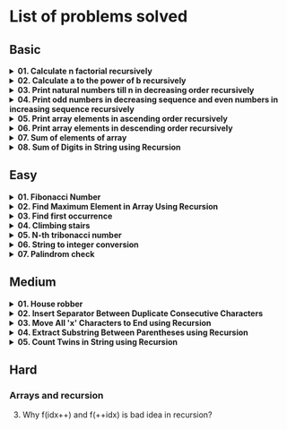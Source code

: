 # List of problems solved

## Basic

<!-- Problem: Calculate n factorial-->
<details>
  <summary><b>01. Calculate n factorial recursively</b></summary>

- [Link to notes]()
- [Link to solution](https://github.com/TheParthMaru/mastering-dsa/tree/main/04_recursion/recursion_solution/Factorial)

</details>

<!-- Problem: Calculate a to the power of b-->
<details>
  <summary><b>02. Calculate a to the power of b recursively</b></summary>

- [Link to notes]()
- [Link to solution](https://github.com/TheParthMaru/mastering-dsa/tree/main/04_recursion/recursion_solution/Power)

</details>

<!-- Problem: Print natural numbers till n in decreasing order-->
<details>
  <summary><b>03. Print natural numbers till n in decreasing order recursively</b></summary>

- [Link to notes]()
- [Link to solution](https://github.com/TheParthMaru/mastering-dsa/tree/main/04_recursion/recursion_solution/DecreasingNaturalNumbers)

</details>

<!-- Problem: Print odd numbers in decreasing sequence and even numbers in increasing sequence recursively-->
<details>
  <summary><b>04. Print odd numbers in decreasing sequence and even numbers in increasing sequence recursively</b></summary>

- [Link to notes]()
- [Link to solution](https://github.com/TheParthMaru/mastering-dsa/tree/main/04_recursion/recursion_solution/PrintOddEvenSequence)

</details>

<!-- Problem: Print array elements in ascending order recursively -->
<details>
  <summary><b>05. Print array elements in ascending order recursively</b></summary>

- [Link to notes]()
- [Link to solution](https://github.com/TheParthMaru/mastering-dsa/tree/main/04_recursion/recursion_solution/printArrayAscOrder)

</details>

<!-- Problem: Print array elements in descending order recursively -->
<details>
  <summary><b>06. Print array elements in descending order recursively</b></summary>

- [Link to notes]()
- [Link to solution](https://github.com/TheParthMaru/mastering-dsa/tree/main/04_recursion/recursion_solution/PrintArrayDescOrder)

</details>

<!-- Problem: Sum of elements of array -->
<details>
  <summary><b>07. Sum of elements of array</b></summary>

- [Link to notes]()
- [Link to solution](https://github.com/TheParthMaru/mastering-dsa/tree/main/04_recursion/recursion_solution/SumOfArrayElements)

</details>

<!-- Problem: Sum of digits in a string using recursion -->
<details>
  <summary><b>08. Sum of Digits in String using Recursion</b></summary>

- Problem statement: Given a string str representing a non-negative integer, write a recursive function that computes the sum of its digits and prints the result.

- Test cases:

```
Input: "1234"
Output: 10
(Explanation: 1 + 2 + 3 + 4 = 10)

Input: "98765"
Output: 35
(Explanation: 9 + 8 + 7 + 6 + 5 = 35)

Input: "0"
Output: 0
(Explanation: Only one digit 0)
```

- [Link to notes]()
- [Link to solution](https://github.com/TheParthMaru/mastering-dsa/tree/main/04_recursion/recursion_solution/SumOfDigitsInString)

</details>

## Easy

<!-- Problem: Fibonacci Number -->
<details>
  <summary><b>01. Fibonacci Number</b></summary>

- [Link to notes](https://github.com/TheParthMaru/mastering-dsa/blob/main/notes/leetcode-problems-notes/509_%20fibonacci_number.pdf)
- [Link to solution](https://github.com/TheParthMaru/mastering-dsa/tree/main/leetcode/0509_fibonacci_number)
- Note: There are various approaches to solve this problem:
  - Iterative ✅
  - Recursive ✅
  - Better recursive with DP (multiple approaches) ❌

</details>

<!-- Problem: Find Maximum Element in Array Using Recursion -->
<details>
  <summary><b>02. Find Maximum Element in Array Using Recursion</b></summary>

- Problem statement: Given an array, calculate the max element of the array recursively.

- Test cases:
  ```
  Input: arr = [1,5,8,13,6]
  Output: 13
  ```
- [Link to notes]()
- [Link to solution](https://github.com/TheParthMaru/mastering-dsa/tree/main/04_recursion/recursion_solution/MaxElementOfArray)

</details>

<!-- Problem: Find first occurrence -->
<details>
  <summary><b>03. Find first occurrence</b></summary>

- Problem statement: Given an array and an element x, find the index of the first occurrence of x. Return -1 if no occurrence found.

- Test cases:
  ```
  Input: arr = [1,7,2,3,6,9,3,1,3,6]
  Output: 3
  ```
- [Link to notes]()
- [Link to solution](https://github.com/TheParthMaru/mastering-dsa/tree/main/04_recursion/recursion_solution/FirstOccurrence)

</details>

<!-- Problem: Climbing stairs -->
<details>
  <summary><b>04. Climbing stairs</b></summary>

- [Link to notes]()
- [Link to solution](https://github.com/TheParthMaru/mastering-dsa/tree/main/leetcode/0070_climbing_stairs)
- Additional note: The current solution results in a TLE on leetcode. We need to learn DP in order to optimize it.

</details>

<!-- Problem: n-th tribonacci number -->
<details>
  <summary><b>05. N-th tribonacci number</b></summary>

- [Link to notes]()
- [Link to solution](https://github.com/TheParthMaru/mastering-dsa/tree/main/leetcode/1137_nth_tribonacci_number)
- Additional note: The current solution results in a TLE on leetcode. We need to learn DP in order to optimize it.

</details>

<!-- Problem: String to integer conversion -->
<details>
  <summary><b>06. String to integer conversion</b></summary>

- Problem statement: Given a string str representing a non-negative integer, write a recursive function to convert it into its equivalent integer value. Print the value returned by the function.

- Test cases:

  ```
  Input: "1234"
  Output: 1234

  Input: "0"
  Output: 0

  Input: "502"
  Output: 502
  ```

- [Link to notes]()
- [Link to solution](https://github.com/TheParthMaru/mastering-dsa/tree/main/04_recursion/recursion_solution/StringToIntegerConversion)

</details>

<!-- Problem: Palindrom check -->
<details>
  <summary><b>07. Palindrom check</b></summary>

- Problem statement: Given a string str, write a recursive function that checks whether the string is a palindrome or not. Return and print a boolean value: true if it is a palindrome, false otherwise.

- Test cases:

  ```
  Input: "madam"
  Output: true

  Input: "racecar"
  Output: true

  Input: "hello"
  Output: false
  ```

- [Link to notes]()
- [Link to solution](https://github.com/TheParthMaru/mastering-dsa/tree/main/04_recursion/recursion_solution/PalindromeCheck)

</details>

## Medium

<!-- Problem: House robber -->
<details>
  <summary><b>01. House robber</b></summary>

- [Link to notes]()
- [Link to solution](https://github.com/TheParthMaru/mastering-dsa/tree/main/leetcode/0198_house_robber)
- Additional note: The current solution results in a TLE on leetcode. We need to learn DP in order to optimize it.

</details>

<!-- Problem: Insert Separator Between Duplicate Consecutive Characters -->
<details>
  <summary><b>02. Insert Separator Between Duplicate Consecutive Characters</b></summary>

- [Link to notes]()
- [Link to solution]()

</details>

<!-- Problem: Move All 'x' Characters to End using Recursion -->
<details>
  <summary><b>03. Move All 'x' Characters to End using Recursion</b></summary>

- [Link to notes]()
- [Link to solution]()

</details>

<!-- Problem: Extract Substring Between Parentheses using Recursion -->
<details>
  <summary><b>04. Extract Substring Between Parentheses using Recursion</b></summary>

- [Link to notes]()
- [Link to solution]()

</details>

<!-- Problem: Count Twins in String using Recursion -->
<details>
  <summary><b>05. Count Twins in String using Recursion</b></summary>

- [Link to notes]()
- [Link to solution]()

</details>

## Hard

### Arrays and recursion

3. Why f(idx++) and f(++idx) is bad idea in recursion?
